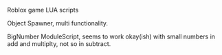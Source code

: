 Roblox game LUA scripts

Object Spawner, multi functionality.

BigNumber ModuleScript, seems to work okay(ish) with small numbers in add and multiplty, not so in subtract.
